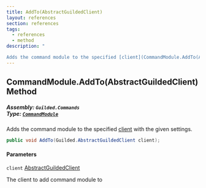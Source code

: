 ```yaml
---
title: AddTo(AbstractGuildedClient)
layout: references
section: references
tags:
  - references
  - method
description: "

Adds the command module to the specified [client](CommandModule.AddTo(AbstractGuildedClient)#Guilded.Commands.CommandModule.AddTo(Guilded.AbstractGuildedClient).client 'Guilded.Commands.CommandModule.AddTo(Guilded.AbstractGuildedClient).client') with the given settings."
---
```


## CommandModule.AddTo(AbstractGuildedClient) Method
##### **Assembly:** `Guilded.Commands`<br/>**Type:** [`CommandModule`](CommandModule 'Guilded.Commands.CommandModule')

Adds the command module to the specified [client](CommandModule.AddTo(AbstractGuildedClient)#Guilded.Commands.CommandModule.AddTo(Guilded.AbstractGuildedClient).client 'Guilded.Commands.CommandModule.AddTo(Guilded.AbstractGuildedClient).client') with the given settings.

```csharp
public void AddTo(Guilded.AbstractGuildedClient client);
```
#### Parameters

<a name='Guilded.Commands.CommandModule.AddTo(Guilded.AbstractGuildedClient).client'></a>

`client` [AbstractGuildedClient](AbstractGuildedClient 'Guilded.AbstractGuildedClient')

The client to add command module to